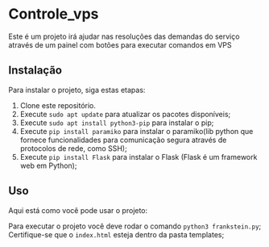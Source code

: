 # Controle_vps

Este é um projeto irá ajudar nas resoluções das demandas do serviço através de um painel com botões para executar comandos em VPS

## Instalação

Para instalar o projeto, siga estas etapas:
1. Clone este repositório.
2. Execute `sudo apt update` para atualizar os pacotes disponíveis;
3. Execute `sudo apt install python3-pip` para instalar o pip;
4. Execute `pip install paramiko` para instalar o paramiko(lib python que fornece funcionalidades para comunicação segura através de protocolos de rede, como SSH);
5. Execute `pip install Flask` para instalar o Flask (Flask é um framework web em Python);


## Uso

Aqui está como você pode usar o projeto:

Para executar o projeto você deve rodar o comando `python3 frankstein.py`;
Certifique-se que o `index.html` esteja dentro da pasta templates;
